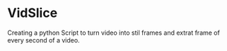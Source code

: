 # VidSlice

Creating a python Script to turn video into stil frames and extrat frame of every second of a video.
